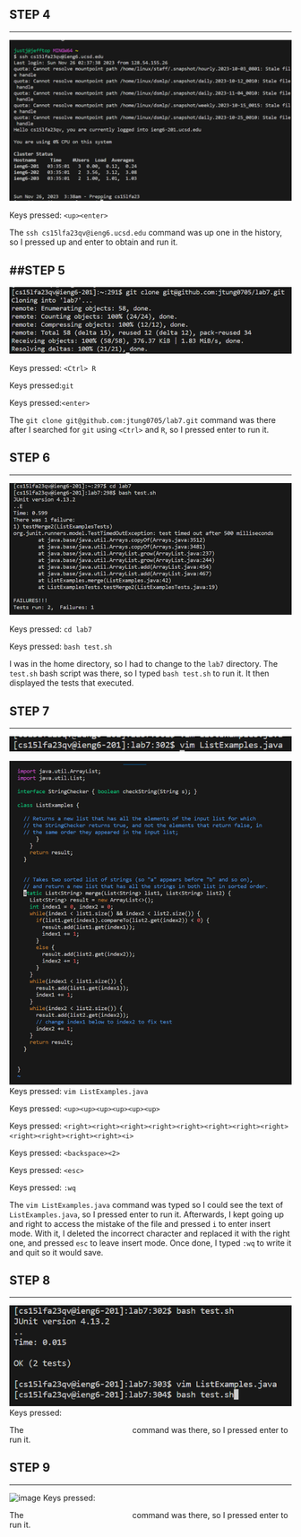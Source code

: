 ## **STEP 4**
---
![image](LabReport4Step4.png)

Keys pressed: ``<up><enter>``

The ``ssh cs15lfa23qv@ieng6.ucsd.edu`` command was up one in the history, so I pressed up and enter to obtain and run it.

##**STEP 5**
---
![image](LabReport4Step5.png)

Keys pressed: ``<Ctrl> R``

Keys pressed:``git``

Keys pressed:``<enter>``

The ``git clone git@github.com:jtung0705/lab7.git`` command was there after I searched for ``git`` using ``<Ctrl>`` and ``R``, so I pressed enter to run it.

## **STEP 6**
---
![image](LabReport4Step6.png)

Keys pressed: ``cd lab7``

Keys pressed: ``bash test.sh``

I was in the home directory, so I had to change to the ``lab7`` directory.
The ``test.sh`` bash script was there, so I typed ``bash test.sh`` to run it.
It then displayed the tests that executed.

## **STEP 7**
---
![image](LabReport4Step7_1.png)

![image](LabReport4Step7_2.png)
Keys pressed: ``vim ListExamples.java``

Keys pressed: ``<up><up><up><up><up><up>``

Keys pressed: ``<right><right><right><right><right><right><right><right><right><right><right><right><i>``

Keys pressed: ``<backspace><2>``

Keys pressed: ``<esc>``

Keys pressed: ``:wq``

The ``vim ListExamples.java`` command was typed so I could see the text of ``ListExamples.java``, so I pressed enter to run it.
Afterwards, I kept going up and right to access the mistake of the file and pressed ``i`` to enter insert mode.
With it, I deleted the incorrect character and replaced it with the right one, and pressed ``esc`` to leave insert mode.
Once done, I typed ``:wq`` to write it and quit so it would save.

## **STEP 8**
---
![image](LabReport4Step8.png)
Keys pressed: `` ``

The ``                          `` command was there, so I pressed enter to run it.

## **STEP 9**
---
![image](LabReport4Step9.png)
Keys pressed: `` ``

The ``                          `` command was there, so I pressed enter to run it.
